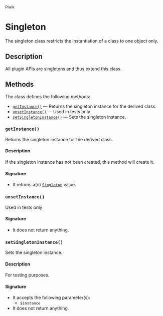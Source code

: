 <small>Piwik</small>

Singleton
=========

The singleton class restricts the instantiation of a class to one object only.

Description
-----------

All plugin APIs are singletons and thus extend this class.


Methods
-------

The class defines the following methods:

- [`getInstance()`](#getinstance) &mdash; Returns the singleton instance for the derived class.
- [`unsetInstance()`](#unsetinstance) &mdash; Used in tests only
- [`setSingletonInstance()`](#setsingletoninstance) &mdash; Sets the singleton instance.

<a name="getinstance" id="getinstance"></a>
### `getInstance()`

Returns the singleton instance for the derived class.

#### Description

If the singleton instance
has not been created, this method will create it.

#### Signature

- It returns a(n) [`Singleton`](../Piwik/Singleton.md) value.

<a name="unsetinstance" id="unsetinstance"></a>
### `unsetInstance()`

Used in tests only

#### Signature

- It does not return anything.

<a name="setsingletoninstance" id="setsingletoninstance"></a>
### `setSingletonInstance()`

Sets the singleton instance.

#### Description

For testing purposes.

#### Signature

- It accepts the following parameter(s):
    - `$instance`
- It does not return anything.

